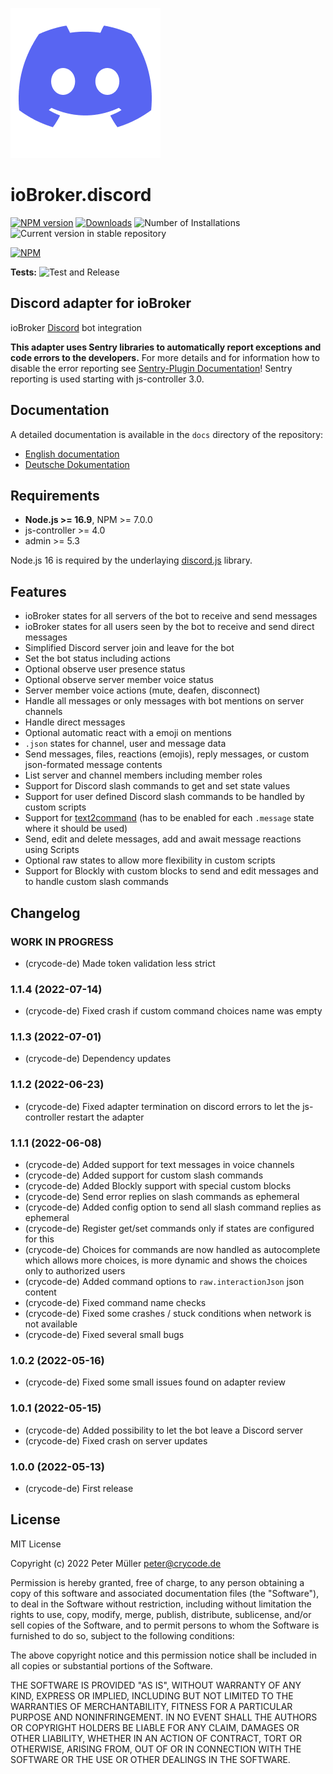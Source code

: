 ![Logo](admin/discord.png)

# ioBroker.discord

[![NPM version](https://img.shields.io/npm/v/iobroker.discord.svg)](https://www.npmjs.com/package/iobroker.discord)
[![Downloads](https://img.shields.io/npm/dm/iobroker.discord.svg)](https://www.npmjs.com/package/iobroker.discord)
![Number of Installations](https://iobroker.live/badges/discord-installed.svg)
![Current version in stable repository](https://iobroker.live/badges/discord-stable.svg)

[![NPM](https://nodei.co/npm/iobroker.discord.png?downloads=true)](https://nodei.co/npm/iobroker.discord/)

**Tests:** ![Test and Release](https://github.com/crycode-de/ioBroker.discord/workflows/Test%20and%20Release/badge.svg)

## Discord adapter for ioBroker

ioBroker [Discord](https://discord.com/) bot integration

**This adapter uses Sentry libraries to automatically report exceptions and code errors to the developers.** For more details and for information how to disable the error reporting see [Sentry-Plugin Documentation](https://github.com/ioBroker/plugin-sentry#plugin-sentry)! Sentry reporting is used starting with js-controller 3.0.

## Documentation

A detailed documentation is available in the `docs` directory of the repository:

* [English documentation](./docs/en/README.md)
* [Deutsche Dokumentation](./docs/de/README.md)

## Requirements

* **Node.js >= 16.9**, NPM >= 7.0.0
* js-controller >= 4.0
* admin >= 5.3

Node.js 16 is required by the underlaying [discord.js](https://github.com/discordjs) library.

## Features

* ioBroker states for all servers of the bot to receive and send messages
* ioBroker states for all users seen by the bot to receive and send direct messages
* Simplified Discord server join and leave for the bot
* Set the bot status including actions
* Optional observe user presence status
* Optional observe server member voice status
* Server member voice actions (mute, deafen, disconnect)
* Handle all messages or only messages with bot mentions on server channels
* Handle direct messages
* Optional automatic react with a emoji on mentions
* `.json` states for channel, user and message data
* Send messages, files, reactions (emojis), reply messages, or custom json-formated message contents
* List server and channel members including member roles
* Support for Discord slash commands to get and set state values
* Support for user defined Discord slash commands to be handled by custom scripts
* Support for [text2command](https://github.com/ioBroker/ioBroker.text2command) (has to be enabled for each `.message` state where it should be used)
* Send, edit and delete messages, add and await message reactions using Scripts
* Optional raw states to allow more flexibility in custom scripts
* Support for Blockly with custom blocks to send and edit messages and to handle custom slash commands

## Changelog

<!--
    Placeholder for the next version (at the beginning of the line):
    ### **WORK IN PROGRESS**
-->
### **WORK IN PROGRESS**

* (crycode-de) Made token validation less strict

### 1.1.4 (2022-07-14)

* (crycode-de) Fixed crash if custom command choices name was empty

### 1.1.3 (2022-07-01)

* (crycode-de) Dependency updates

### 1.1.2 (2022-06-23)

* (crycode-de) Fixed adapter termination on discord errors to let the js-controller restart the adapter

### 1.1.1 (2022-06-08)

* (crycode-de) Added support for text messages in voice channels
* (crycode-de) Added support for custom slash commands
* (crycode-de) Added Blockly support with special custom blocks
* (crycode-de) Send error replies on slash commands as ephemeral
* (crycode-de) Added config option to send all slash command replies as ephemeral
* (crycode-de) Register get/set commands only if states are configured for this
* (crycode-de) Choices for commands are now handled as autocomplete which allows more choices, is more dynamic and shows the choices only to authorized users
* (crycode-de) Added command options to `raw.interactionJson` json content
* (crycode-de) Fixed command name checks
* (crycode-de) Fixed some crashes / stuck conditions when network is not available
* (crycode-de) Fixed several small bugs

### 1.0.2 (2022-05-16)

* (crycode-de) Fixed some small issues found on adapter review

### 1.0.1 (2022-05-15)

* (crycode-de) Added possibility to let the bot leave a Discord server
* (crycode-de) Fixed crash on server updates

### 1.0.0 (2022-05-13)

* (crycode-de) First release

## License

MIT License

Copyright (c) 2022 Peter Müller <peter@crycode.de>

Permission is hereby granted, free of charge, to any person obtaining a copy
of this software and associated documentation files (the "Software"), to deal
in the Software without restriction, including without limitation the rights
to use, copy, modify, merge, publish, distribute, sublicense, and/or sell
copies of the Software, and to permit persons to whom the Software is
furnished to do so, subject to the following conditions:

The above copyright notice and this permission notice shall be included in all
copies or substantial portions of the Software.

THE SOFTWARE IS PROVIDED "AS IS", WITHOUT WARRANTY OF ANY KIND, EXPRESS OR
IMPLIED, INCLUDING BUT NOT LIMITED TO THE WARRANTIES OF MERCHANTABILITY,
FITNESS FOR A PARTICULAR PURPOSE AND NONINFRINGEMENT. IN NO EVENT SHALL THE
AUTHORS OR COPYRIGHT HOLDERS BE LIABLE FOR ANY CLAIM, DAMAGES OR OTHER
LIABILITY, WHETHER IN AN ACTION OF CONTRACT, TORT OR OTHERWISE, ARISING FROM,
OUT OF OR IN CONNECTION WITH THE SOFTWARE OR THE USE OR OTHER DEALINGS IN THE
SOFTWARE.
